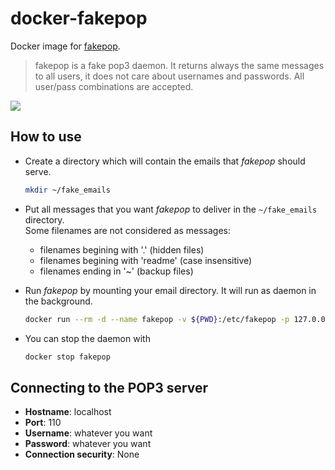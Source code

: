 # docker-fakepop
Docker image for [fakepop](https://packages.debian.org/jessie/fakepop).

> fakepop is a fake pop3 daemon. It returns always the same messages to all users, it does not care about usernames and passwords. All user/pass combinations are accepted.

[![](https://images.microbadger.com/badges/image/gschlager/fakepop.svg)](https://microbadger.com/images/gschlager/fakepop)

## How to use

* Create a directory which will contain the emails that *fakepop* should serve.
  ```bash
  mkdir ~/fake_emails
  ```

* Put all messages that you want *fakepop* to deliver in the `~/fake_emails` directory.\
  Some filenames are not considered as messages:
  - filenames begining with '.' (hidden files)
  - filenames begining with 'readme' (case insensitive)
  - filenames ending in '~' (backup files)

* Run *fakepop* by mounting your email directory. It will run as daemon in the background.
  ```bash
  docker run --rm -d --name fakepop -v ${PWD}:/etc/fakepop -p 127.0.0.1:110:110 gschlager/fakepop
  ```

* You can stop the daemon with
  ```bash
  docker stop fakepop
  ```

## Connecting to the POP3 server

* **Hostname**: localhost
* **Port**: 110
* **Username**: whatever you want
* **Password**: whatever you want
* **Connection security**: None
